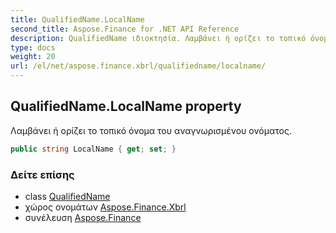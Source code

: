 ```yaml
---
title: QualifiedName.LocalName
second_title: Aspose.Finance for .NET API Reference
description: QualifiedName ιδιοκτησία. Λαμβάνει ή ορίζει το τοπικό όνομα του αναγνωρισμένου ονόματος.
type: docs
weight: 20
url: /el/net/aspose.finance.xbrl/qualifiedname/localname/
---
```

## QualifiedName.LocalName property

Λαμβάνει ή ορίζει το τοπικό όνομα του αναγνωρισμένου ονόματος.

```csharp
public string LocalName { get; set; }
```

### Δείτε επίσης

* class [QualifiedName](../)
* χώρος ονομάτων [Aspose.Finance.Xbrl](../../qualifiedname/)
* συνέλευση [Aspose.Finance](../../../)



